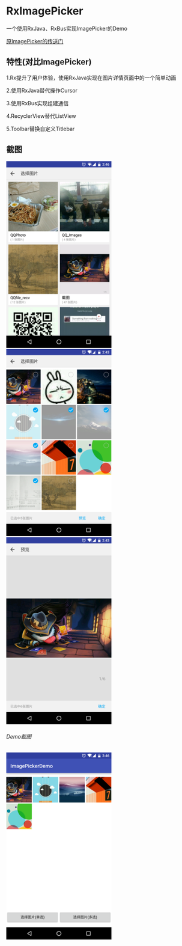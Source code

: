 # RxImagePicker
一个使用RxJava、RxBus实现ImagePicker的Demo

[原ImagePicker的传送门](https://github.com/YoKeyword/ImagePicker)

## 特性(对比ImagePicker)
1.Rx提升了用户体验，使用RxJava实现在图片详情页面中的一个简单动画

2.使用RxJava替代操作Cursor

3.使用RxBus实现组建通信

4.RecyclerView替代ListView

5.Toolbar替换自定义Titlebar

## 截图
<img src="/screenshot/bukets.png" width="280px"/>
<img src="/screenshot/imgs.png" width="280px"/>
<img src="/screenshot/preview.png" width="280px"/>


###### Demo截图
<img src="/screenshot/demo.png" width="280px"/>
